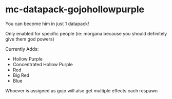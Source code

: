 # mc-datapack-gojohollowpurple
You can become him in just 1 datapack!

Only enabled for specific people (ie: morgana because you should definitely give them god powers)

Currently Adds:
+ Hollow Purple
+ Concentrated Hollow Purple
+ Red
+ Big Red
+ Blue

Whoever is assigned as gojo will also get multiple effects each respawn
